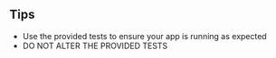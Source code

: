 Tips
----

- Use the provided tests to ensure your app is running as expected
- DO NOT ALTER THE PROVIDED TESTS


